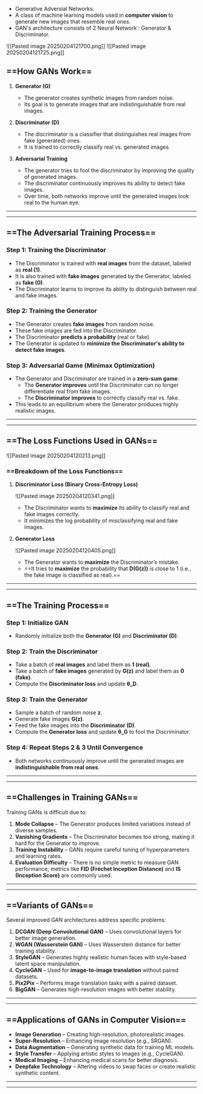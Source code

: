 
- Generative Adversial Networks.
- A class of machine learning models used in **computer vision** to generate new images that resemble real ones.
- GAN's architecture consists of 2 Neural Network : Generator & Discriminator.

![[Pasted image 20250204121700.png]]
![[Pasted image 20250204121725.png]]


## ==How GANs Work==

1. **Generator (G)**
    
    - The generator creates synthetic images from random noise.
    - Its goal is to generate images that are indistinguishable from real images.
2. **Discriminator (D)**
    
    - The discriminator is a classifier that distinguishes real images from fake (generated) ones.
    - It is trained to correctly classify real vs. generated images.
3. **Adversarial Training**
    
    - The generator tries to fool the discriminator by improving the quality of generated images.
    - The discriminator continuously improves its ability to detect fake images.
    - Over time, both networks improve until the generated images look real to the human eye.

<hr><hr>

## ==The Adversarial Training Process==

### Step 1: Training the Discriminator

- The Discriminator is trained with **real images** from the dataset, labeled as **real (1)**.
- It is also trained with **fake images** generated by the Generator, labeled as **fake (0)**.
- The Discriminator learns to improve its ability to distinguish between real and fake images.

### Step 2: Training the Generator

- The Generator creates **fake images** from random noise.
- These fake images are fed into the Discriminator.
- The Discriminator **predicts a probability** (real or fake).
- The Generator is updated to **minimize the Discriminator's ability to detect fake images**.

### Step 3: Adversarial Game (Minimax Optimization)

- The Generator and Discriminator are trained in a **zero-sum game**:
    - The **Generator improves** until the Discriminator can no longer differentiate real from fake images.
    - The **Discriminator improves** to correctly classify real vs. fake.
- This leads to an equilibrium where the Generator produces highly realistic images.


<hr><hr> 

## ==The Loss Functions Used in GANs==

![[Pasted image 20250204120213.png]]

### ==Breakdown of the Loss Functions==

1. **Discriminator Loss (Binary Cross-Entropy Loss)**

	![[Pasted image 20250204120341.png]]
    - The Discriminator wants to **maximize** its ability to classify real and fake images correctly.
    - It minimizes the log probability of misclassifying real and fake images.
2. **Generator Loss**
    
    ![[Pasted image 20250204120405.png]]
    - The Generator wants to **maximize** the Discriminator’s mistake.
    - ==It tries to **maximize** the probability that **D(G(z))** is close to 1 (i.e., the fake image is classified as real).==

<hr><hr>

## ==The Training Process==

### Step 1: Initialize GAN

- Randomly initialize both the **Generator (G)** and **Discriminator (D)**.

### Step 2: Train the Discriminator

- Take a batch of **real images** and label them as **1 (real)**.
- Take a batch of **fake images** generated by **G(z)** and label them as **0 (fake)**.
- Compute the **Discriminator loss** and update **θ_D**.

### Step 3: Train the Generator

- Sample a batch of random noise **z**.
- Generate fake images **G(z)**.
- Feed the fake images into the **Discriminator (D)**.
- Compute the **Generator loss** and update **θ_G** to fool the Discriminator.

### Step 4: Repeat Steps 2 & 3 Until Convergence

- Both networks continuously improve until the generated images are **indistinguishable from real ones**.

<hr><hr>

## ==Challenges in Training GANs==

Training GANs is difficult due to:

1. **Mode Collapse** – The Generator produces limited variations instead of diverse samples.
2. **Vanishing Gradients** – The Discriminator becomes too strong, making it hard for the Generator to improve.
3. **Training Instability** – GANs require careful tuning of hyperparameters and learning rates.
4. **Evaluation Difficulty** – There is no simple metric to measure GAN performance; metrics like **FID (Fréchet Inception Distance)** and **IS (Inception Score)** are commonly used.

<hr><hr>

## ==Variants of GANs==

Several improved GAN architectures address specific problems:

1. **DCGAN (Deep Convolutional GAN)** – Uses convolutional layers for better image generation.
2. **WGAN (Wasserstein GAN)** – Uses Wasserstein distance for better training stability.
3. **StyleGAN** – Generates highly realistic human faces with style-based latent space manipulation.
4. **CycleGAN** – Used for **image-to-image translation** without paired datasets.
5. **Pix2Pix** – Performs image translation tasks with a paired dataset.
6. **BigGAN** – Generates high-resolution images with better stability.

<hr><hr>

## ==Applications of GANs in Computer Vision==

- **Image Generation** – Creating high-resolution, photorealistic images.
- **Super-Resolution** – Enhancing image resolution (e.g., SRGAN).
- **Data Augmentation** – Generating synthetic data for training ML models.
- **Style Transfer** – Applying artistic styles to images (e.g., CycleGAN).
- **Medical Imaging** – Enhancing medical scans for better diagnosis.
- **Deepfake Technology** – Altering videos to swap faces or create realistic synthetic content.


<hr><hr>


